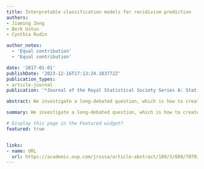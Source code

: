 ```yaml
---
title: Interpretable classification models for recidivism prediction
authors:
- Jiaming Zeng
- Berk Ustun
- Cynthia Rudin

author_notes:
  - 'Equal contribution'
  - 'Equal contribution'

date: '2017-01-01'
publishDate: '2023-12-16T17:13:24.183772Z'
publication_types:
- article-journal
publication: '*Journal of the Royal Statistical Society Series A: Statistics in Society*'

abstract: We investigate a long-debated question, which is how to create predictive models of recidivism that are sufficiently accurate, transparent, and interpretable to use for decision-making. This question is complicated as these models are used to support different decisions, from sentencing, to determining release on probation, to allocating preventative social services. Each use case might have an objective other than classification accuracy, such as a desired true positive rate (TPR) or false positive rate (FPR). Each (TPR, FPR) pair is a point on the receiver operator characteristic (ROC) curve. We use popular machine learning methods to create models along the full ROC curve on a wide range of recidivism prediction problems. We show that many methods (SVM, Ridge Regression) produce equally accurate models along the full ROC curve. However, methods that designed for interpretability (CART, C5.0) cannot be tuned to produce models that are accurate and/or interpretable. To handle this shortcoming, we use a new method known as SLIM (Supersparse Linear Integer Models) to produce accurate, transparent, and interpretable models along the full ROC curve. These models can be used for decision-making for many different use cases, since they are just as accurate as the most powerful black-box machine learning models, but completely transparent, and highly interpretable.

summary: We investigate a long-debated question, which is how to create predictive models of recidivism that are sufficiently accurate, transparent, and interpretable to use for decision-making. 

# Display this page in the Featured widget?
featured: true


links:
- name: URL
  url: https://academic.oup.com/jrsssa/article-abstract/180/3/689/7070340
---
```

